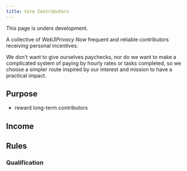 ```yaml
---
title: Core Contributors
---
```


This page is unders development.

A collective of *Web3Privacy Now* frequent and reliable contributors receiving personal incentives.

We don't want to give ourselves paychecks, nor do we want to make a complicated system of paying by hourly rates or tasks completed, so we choose a simpler route inspired by our interest and mission to have a practical impact.


## Purpose

* reward long-term contributors

## Income

## Rules

### Qualification
